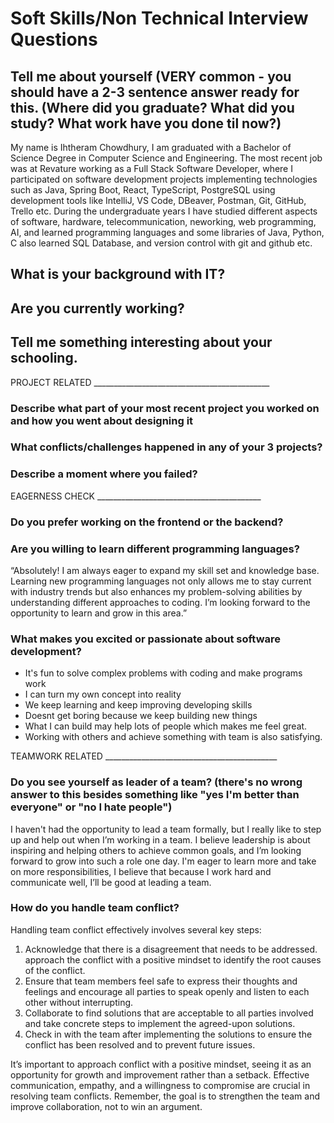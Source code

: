 # Soft Skills/Non Technical	Interview Questions		



## Tell me about yourself (VERY common - you should have a 2-3 sentence answer ready for this. (Where did you graduate? What did you study? What work have you done til now?)	
My name is Ihtheram Chowdhury, I am graduated with a Bachelor of Science Degree in Computer Science and Engineering. 
The most recent job was at Revature working as a Full Stack Software Developer, where I participated on software development projects implementing technologies such as Java, Spring Boot, React, TypeScript, PostgreSQL using development tools like IntelliJ, VS Code, DBeaver, Postman, Git, GitHub, Trello etc.
During the undergraduate years I have studied different aspects of software, hardware, telecommunication, neworking, web programming, AI, and learned programming languages and some libraries of Java, Python, C also learned SQL Database, and version control with git and github etc.
## What is your background with IT?

## Are you currently working?

## Tell me something interesting about your schooling.	

PROJECT RELATED ____________________________________________

### Describe what part of your most recent project you worked on and how you went about designing it	

### What conflicts/challenges happened in any of your 3 projects?	

### Describe a moment where you failed?			

EAGERNESS CHECK _________________________________________

### Do you prefer working on the frontend or the backend?

### Are you willing to learn different programming languages?			
“Absolutely! I am always eager to expand my skill set and knowledge base. Learning new programming languages not only allows me to stay current with industry trends but also enhances my problem-solving abilities by understanding different approaches to coding. I’m looking forward to the opportunity to learn and grow in this area.”

### What makes you excited or passionate about software development?
 - It's fun to solve complex problems with coding and make programs work
 - I can turn my own concept into reality
 - We keep learning and keep improving developing skills
 - Doesnt get boring because we keep building new things
 - What I can build may help lots of people which makes me feel great.
 - Working with others and achieve something with team is also satisfying.

TEAMWORK RELATED ___________________________________________

### Do you see yourself as leader of a team? (there's no wrong answer to this besides something like "yes I'm better than everyone" or "no I hate people")			
I haven't had the opportunity to lead a team formally, but I really like to step up and help out when I’m working in a team. I believe leadership is about inspiring and helping others to achieve common goals, and I’m looking forward to grow into such a role one day. I'm eager to learn more and take on more responsibilities, I believe that because I work hard and communicate well, I’ll be good at leading a team.

### How do you handle team conflict?
Handling team conflict effectively involves several key steps:

 1. Acknowledge that there is a disagreement that needs to be addressed. approach the conflict with a positive mindset to identify the root causes of the conflict.
 2. Ensure that team members feel safe to express their thoughts and feelings and encourage all parties to speak openly and listen to each other without interrupting.
 3. Collaborate to find solutions that are acceptable to all parties involved and take concrete steps to implement the agreed-upon solutions.
 8. Check in with the team after implementing the solutions to ensure the conflict has been resolved and to prevent future issues.

It’s important to approach conflict with a positive mindset, seeing it as an opportunity for growth and improvement rather than a setback. Effective communication, empathy, and a willingness to compromise are crucial in resolving team conflicts. Remember, the goal is to strengthen the team and improve collaboration, not to win an argument.


		
            



